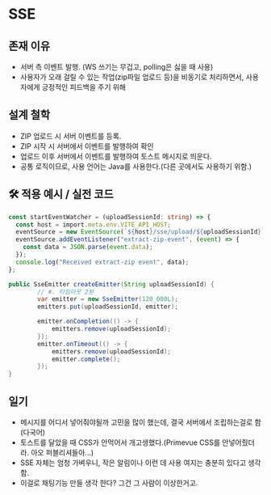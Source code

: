 # SSE

## 존재 이유

- 서버 측 이벤트 발행. (WS 쓰기는 무겁고, polling은 싫을 때 사용)
- 사용자가 오래 걸릴 수 있는 작업(zip파일 업로드 등)을 비동기로 처리하면서, 사용자에게 긍정적인 피드백을 주기 위해

## 설계 철학

- ZIP 업로드 시 서버 이벤트를 등록.
- ZIP 시작 시 서버에서 이벤트를 발행하여 확인
- 업로드 이후 서버에서 이벤트를 발행하여 토스트 메시지로 띄운다.
- 공통 로직이므로, 사용 언어는 Java를 사용한다.(다른 곳에서도 사용하기 위함.)

## 🛠 적용 예시 / 실전 코드

```typescript
const startEventWatcher = (uploadSessionId: string) => {
  const host = import.meta.env.VITE_API_HOST;
  eventSource = new EventSource(`${host}/sse/upload/${uploadSessionId}`);
  eventSource.addEventListener("extract-zip-event", (event) => {
    const data = JSON.parse(event.data);
  });
  console.log("Received extract-zip event", data);
};
```

```java
public SseEmitter createEmitter(String uploadSessionId) {
        // #. 타임아웃 2분
        var emitter = new SseEmitter(120_000L);
        emitters.put(uploadSessionId, emitter);

        emitter.onCompletion(() -> {
            emitters.remove(uploadSessionId);
        });
        emitter.onTimeout(() -> {
            emitters.remove(uploadSessionId);
            emitter.complete();
        });
}
```

## 일기

- 메시지를 어디서 넣어줘야될까 고민을 많이 했는데, 결국 서버에서 조립하는걸로 함(다국어)
- 토스트를 달았을 때 CSS가 안먹어서 개고생했다.(Primevue CSS를 안넣어줬더라. 아오 퍼블리셔들아...)
- SSE 자체는 엄청 가벼우니, 작은 알림이나 이런 데 사용 여지는 충분히 있다고 생각함.
- 이걸로 채팅기능 만들 생각 한다? 그건 그 사람이 이상한거고.
